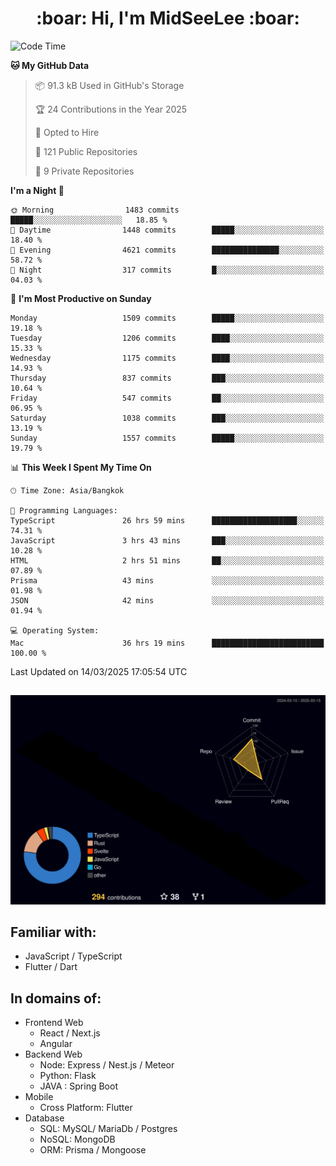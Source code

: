<h1 align="center"> :boar: Hi, I'm MidSeeLee :boar:</h1>
 
<!--START_SECTION:waka-->
![Code Time](http://img.shields.io/badge/Code%20Time-2%2C635%20hrs%2012%20mins-blue)

**🐱 My GitHub Data** 

> 📦 91.3 kB Used in GitHub's Storage 
 > 
> 🏆 24 Contributions in the Year 2025
 > 
> 💼 Opted to Hire
 > 
> 📜 121 Public Repositories 
 > 
> 🔑 9 Private Repositories 
 > 
**I'm a Night 🦉** 

```text
🌞 Morning                1483 commits        █████░░░░░░░░░░░░░░░░░░░░   18.85 % 
🌆 Daytime                1448 commits        █████░░░░░░░░░░░░░░░░░░░░   18.40 % 
🌃 Evening                4621 commits        ███████████████░░░░░░░░░░   58.72 % 
🌙 Night                  317 commits         █░░░░░░░░░░░░░░░░░░░░░░░░   04.03 % 
```
📅 **I'm Most Productive on Sunday** 

```text
Monday                   1509 commits        █████░░░░░░░░░░░░░░░░░░░░   19.18 % 
Tuesday                  1206 commits        ████░░░░░░░░░░░░░░░░░░░░░   15.33 % 
Wednesday                1175 commits        ████░░░░░░░░░░░░░░░░░░░░░   14.93 % 
Thursday                 837 commits         ███░░░░░░░░░░░░░░░░░░░░░░   10.64 % 
Friday                   547 commits         ██░░░░░░░░░░░░░░░░░░░░░░░   06.95 % 
Saturday                 1038 commits        ███░░░░░░░░░░░░░░░░░░░░░░   13.19 % 
Sunday                   1557 commits        █████░░░░░░░░░░░░░░░░░░░░   19.79 % 
```


📊 **This Week I Spent My Time On** 

```text
🕑︎ Time Zone: Asia/Bangkok

💬 Programming Languages: 
TypeScript               26 hrs 59 mins      ███████████████████░░░░░░   74.31 % 
JavaScript               3 hrs 43 mins       ███░░░░░░░░░░░░░░░░░░░░░░   10.28 % 
HTML                     2 hrs 51 mins       ██░░░░░░░░░░░░░░░░░░░░░░░   07.89 % 
Prisma                   43 mins             ░░░░░░░░░░░░░░░░░░░░░░░░░   01.98 % 
JSON                     42 mins             ░░░░░░░░░░░░░░░░░░░░░░░░░   01.94 % 

💻 Operating System: 
Mac                      36 hrs 19 mins      █████████████████████████   100.00 % 
```


 Last Updated on 14/03/2025 17:05:54 UTC
<!--END_SECTION:waka-->

##

![](./profile-3d-contrib/profile-night-rainbow.svg)

## Familiar with:
- JavaScript / TypeScript
- Flutter / Dart

## In domains of:
- Frontend Web
  - React / Next.js
  - Angular
- Backend Web
  - Node: Express / Nest.js / Meteor
  - Python: Flask
  - JAVA : Spring Boot
- Mobile
  - Cross Platform: Flutter
- Database
  - SQL: MySQL/ MariaDb / Postgres
  - NoSQL: MongoDB
  - ORM: Prisma / Mongoose

